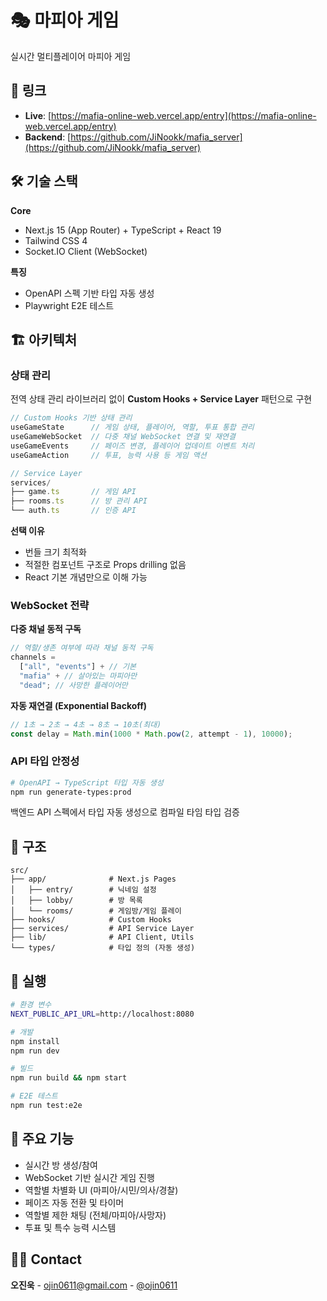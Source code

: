 # 🎭 마피아 게임

실시간 멀티플레이어 마피아 게임

## 🔗 링크

- **Live**: [https://mafia-online-web.vercel.app/entry](https://mafia-online-web.vercel.app/entry)
- **Backend**: [https://github.com/JiNookk/mafia_server](https://github.com/JiNookk/mafia_server)

## 🛠 기술 스택

**Core**

- Next.js 15 (App Router) + TypeScript + React 19
- Tailwind CSS 4
- Socket.IO Client (WebSocket)

**특징**

- OpenAPI 스펙 기반 타입 자동 생성
- Playwright E2E 테스트

## 🏗 아키텍처

### 상태 관리

전역 상태 관리 라이브러리 없이 **Custom Hooks + Service Layer** 패턴으로 구현

```typescript
// Custom Hooks 기반 상태 관리
useGameState      // 게임 상태, 플레이어, 역할, 투표 통합 관리
useGameWebSocket  // 다중 채널 WebSocket 연결 및 재연결
useGameEvents     // 페이즈 변경, 플레이어 업데이트 이벤트 처리
useGameAction     // 투표, 능력 사용 등 게임 액션

// Service Layer
services/
├── game.ts       // 게임 API
├── rooms.ts      // 방 관리 API
└── auth.ts       // 인증 API
```

**선택 이유**

- 번들 크기 최적화
- 적절한 컴포넌트 구조로 Props drilling 없음
- React 기본 개념만으로 이해 가능

### WebSocket 전략

**다중 채널 동적 구독**

```typescript
// 역할/생존 여부에 따라 채널 동적 구독
channels =
  ["all", "events"] + // 기본
  "mafia" + // 살아있는 마피아만
  "dead"; // 사망한 플레이어만
```

**자동 재연결 (Exponential Backoff)**

```typescript
// 1초 → 2초 → 4초 → 8초 → 10초(최대)
const delay = Math.min(1000 * Math.pow(2, attempt - 1), 10000);
```

### API 타입 안정성

```bash
# OpenAPI → TypeScript 타입 자동 생성
npm run generate-types:prod
```

백엔드 API 스펙에서 타입 자동 생성으로 컴파일 타임 타입 검증

## 📂 구조

```
src/
├── app/              # Next.js Pages
│   ├── entry/        # 닉네임 설정
│   ├── lobby/        # 방 목록
│   └── rooms/        # 게임방/게임 플레이
├── hooks/            # Custom Hooks
├── services/         # API Service Layer
├── lib/              # API Client, Utils
└── types/            # 타입 정의 (자동 생성)
```

## 🚀 실행

```bash
# 환경 변수
NEXT_PUBLIC_API_URL=http://localhost:8080

# 개발
npm install
npm run dev

# 빌드
npm run build && npm start

# E2E 테스트
npm run test:e2e
```

## 🔑 주요 기능

- 실시간 방 생성/참여
- WebSocket 기반 실시간 게임 진행
- 역할별 차별화 UI (마피아/시민/의사/경찰)
- 페이즈 자동 전환 및 타이머
- 역할별 제한 채팅 (전체/마피아/사망자)
- 투표 및 특수 능력 시스템

## 👨‍💻 Contact

**오진욱** - ojin0611@gmail.com - [@ojin0611](https://github.com/ojin0611)

